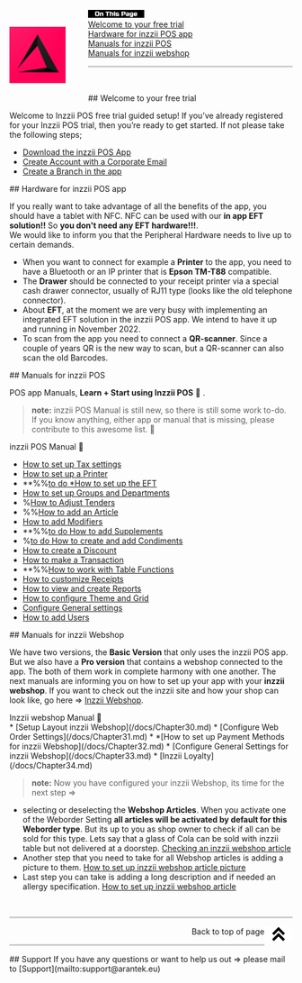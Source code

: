 <div id= "Top"></div>
<p><img src="Assets/Pictures/play_store_512.png" alt="inzzii logo" width="100" style="float: left; margin-right: 40px; margin-top: 30px; margin-bottom: 20px"/>
<img src="Assets/Pictures/OnTP.png" alt="index" width="100" style="float: left"/> <br>
<a href="#Welcome">Welcome to your free trial</a><br>
<a href="#Hardware">Hardware for inzzii POS app</a><br>
<a href="#POS">Manuals for inzzii POS</a><br>
<a href="#Webshop">Manuals for inzzii webshop</a>
</p>

<hr style="border-top: 3px solid #ccc; background: transparent;" >
<p><br></p>

<div id= "Welcome"></div>
## Welcome to your free trial

Welcome to Inzzii POS free trial guided setup!
If you’ve already registered for your Inzzii POS trial, then you’re ready to get started. If not please take the following steps;
 
* [Download the inzzii POS App](/docs/Chapter20.md)
* [Create Account with a Corporate Email](/docs/Chapter21.md)
* [Create a Branch in the app](/docs/Chapter22.md) 

<div id= "Hardware"></div>
## Hardware for inzzii POS app

If you really want to take advantage of all the benefits of the app, you should have a tablet with NFC. NFC can be used with our **in app EFT solution!!** So **you don't need any EFT hardware!!!**. <br>
We would like to inform you that the Peripheral Hardware needs to live up to certain demands. 
* When you want to connect for example a **Printer** to the app, you need to have a Bluetooth or an IP printer that is **Epson TM-T88** compatible.
* The **Drawer** should be connected to your receipt printer via a special cash drawer connector, usually of RJ11 type (looks like the old telephone connector). 
* About **EFT**, at the moment we are very busy with implementing an integrated EFT solution in the inzzii POS app. We intend to have it up and running in November 2022.
* To scan from the app you need to connect a **QR-scanner**. Since a couple of years QR is the new way to scan, but a QR-scanner can also scan the old Barcodes.

<div id= "POS"></div>
## Manuals for inzzii POS 

POS app Manuals, **Learn + Start using Inzzii POS** 🚀 .

> **note:** inzzii POS Manual is still new, so there is still some work to-do. If you know anything, either app or manual that is missing, please contribute to this awesome list. 🙏

<summary>inzzii POS Manual 🚀</summary>

* [How to set up Tax settings](/docs/Chapter1.md)
* [How to set up a Printer](/docs/Chapter2.md)
* **%%[to do *How to set up the EFT](/docs/Chapter17.md)
* [How to set up Groups and Departments](/docs/Chapter3.md)
* %[How to Adjust Tenders](/docs/Chapter16.md)
* %%[How to add an Article](/docs/Chapter4.md)
* [How to add Modifiers](/docs/Chapter5.md)
* **%%[to do How to add Supplements](/docs/Chapter14.md)
* %[to do How to create and add Condiments](/docs/Chapter13.md)
* [How to create a Discount](/docs/Chapter6.md)
* [How to make a Transaction](/docs/Chapter7.md)
* **%%[How to work with Table Functions](/docs/Chapter8.md)
* [How to customize Receipts](/docs/Chapter9.md)
* [How to view and create Reports](/docs/Chapter10.md)
* [How to configure Theme and Grid](/docs/Chapter11.md)
* [Configure General settings](/docs/Chapter12.md)
* [How to add Users](/docs/Chapter15.md)

<div id= "Webshop"></div>
## Manuals for inzzii Webshop

We have two versions, the **Basic Version** that only uses the inzzii POS app. But we also have a **Pro version** that contains a webshop connected to the app. The both of them work in complete harmony with one another. The next manuals are informing you on how to set up your app with your **inzzii webshop**.
If you want to check out the inzzii site and how your shop can look like, go here => [Inzzii Webshop](https://www.inzzii.com/).

<summary>Inzzii webshop Manual 🚀</summary>
* [Setup Layout inzzii Webshop](/docs/Chapter30.md)
* [Configure Web Order Settings](/docs/Chapter31.md)
* *[How to set up Payment Methods for inzzii Webshop](/docs/Chapter32.md)
* [Configure General Settings for inzzii Webshop](/docs/Chapter33.md)
* [Inzzii Loyalty](/docs/Chapter34.md)

> **note:** Now you have configured your inzzii Webshop, its time for the next step => 
- selecting or deselecting the **Webshop Articles**. When you activate one of the Weborder Setting **all articles will be activated by default for this Weborder type**. But its up to you as shop owner to check if all can be sold for this type. Lets say that a glass of Cola can be sold with inzzii table but not delivered at a doorstep.
<a href="docs/Chapter4.html#Order Settings">Checking an inzzii webshop article</a>
- Another step that you need to take for all Webshop articles is adding a picture to them.
<a href="docs/Chapter4.html#Images">How to set up inzzii webshop article picture</a>
- Last step you can take is adding a long description and if needed an allergy specification.
<a href="docs/Chapter4.html#Order Settings">How to set up inzzii webshop article</a>

<p><br></p>
<hr style="border-top: 3px solid #ccc; background: transparent;" >

<a href="#Top"><img src="Assets/Pictures/Top.png" alt="Top" width="50" align="right" style="margin-bottom: 10px"/></a>
<p style="text-align: right;"> Back to top of page </p>

<hr style="border-top: 3px solid #ccc; background: transparent;" >
## Support
If you have any questions or want to help us out => please mail to [Support](mailto:support@arantek.eu)



